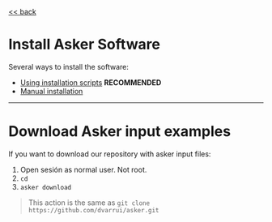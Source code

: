 
[<< back](../../README.md)

# Install Asker Software

Several ways to install the software:
* [Using installation scripts](scripts.md) **RECOMMENDED**
* [Manual installation](manual.md)

---

# Download Asker input examples

If you want to download our repository with asker input files:

1. Open sesión as normal user. Not root.
1. `cd`
1. `asker download`

> This action is the same as `git clone https://github.com/dvarrui/asker.git`
